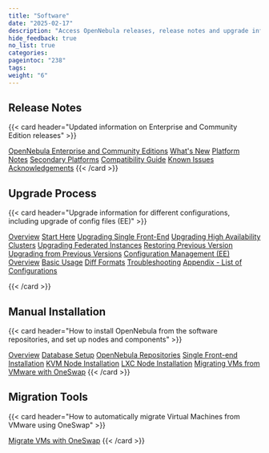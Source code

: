 ```yaml
---
title: "Software"
date: "2025-02-17"
description: "Access OpenNebula releases, release notes and upgrade information"
hide_feedback: true
no_list: true
categories:
pageintoc: "238"
tags:
weight: "6"
---
```


<a id="releases"></a>

<!--# Releases -->

## Release Notes

{{< card header="Updated information on Enterprise and Community Edition releases" >}}
   <p></p>
      <inl>
         <a href="release_information/release_notes/opennebula_enterprise_and_community_editions">OpenNebula Enterprise and Community Editions</a>
      </inl>
      <inl>
         <a href="release_information/release_notes/whats_new">What's New</a>
      </inl>
      <inl>
         <a href="release_information/release_notes/platform_notes">Platform Notes</a>
      </inl>
      <inl>
         <a href="release_information/release_notes/secondary">Secondary Platforms</a>
      </inl>
      <inl>
         <a href="release_information/release_notes/compatibility">Compatibility Guide</a>
      </inl>
      <inl>
         <a href="release_information/release_notes/known_issues">Known Issues</a>
      </inl>
      <inl>
         <a href="release_information/release_notes/acknowledgements">Acknowledgements</a>
      </inl>
{{< /card >}}
   <p></p>

## Upgrade Process

{{< card header="Upgrade information for different configurations, including upgrade of config files (EE)" >}}
   <p></p>
                <inl>
                    <a href="release_information/upgrade/overview/">Overview</a>
                </inl>
                <inl>
                    <a href="release_information/upgrade/start_here/">Start Here</a>
                </inl>
                <inl>
                    <a href="release_information/upgrade/upgrading_single/">Upgrading Single Front-End</a>
                </inl>
                <inl>
                    <a href="release_information/upgrade/upgrading_ha/">Upgrading High Availability Clusters</a>
                </inl>
                <inl>
                    <a href="release_information/upgrade/upgrading_federation/">Upgrading Federated Instances</a>
                </inl>
                <inl>
                    <a href="release_information/upgrade/restoring_version/">Restoring Previous Version</a>
                </inl>
                <inl>
                    <a href="release_information/upgrade/upgrade_from_previous_versions/">Upgrading from Previous Versions</a>
                </inl>
                <inl>
                     <a href="release_information/configuration_management_ee/">Configuration Management (EE)</a>
                   <inl>
                        <a href="release_information/configuration_management_ee/overview">Overview</a>
                   </inl>
                   <inl>
                        <a href="release_information/configuration_management_ee/usage">Basic Usage</a>
                   </inl>
                   <inl>
                        <a href="release_information/configuration_management_ee/diff_formats">Diff Formats</a>
                   </inl>
                   <inl>
                        <a href="release_information/configuration_management_ee/conflicts">Troubleshooting</a>
                   </inl>
                   <inl>
                        <a href="release_information/configuration_management_ee/appendix">Appendix - List of Configurations</a>
                   </inl>
                </inl>
		  <p></p>
{{< /card >}}
   <p></p>

## Manual Installation

{{< card header="How to install OpenNebula from the software repositories, and set up nodes and components" >}}
   <p></p>
      <inl>
                    <a href="installation/overview/">Overview</a>
                </inl>
                <inl>
                    <a href="installation/database/">Database Setup</a>
                </inl>
                <inl>
                    <a href="installation/opennebula_repository_configuration/">OpenNebula Repositories</a>
                </inl>
                <inl>
                    <a href="installation/front_end_installation/">Single Front-end Installation</a>
                </inl>
                <inl>
                    <a href="installation/kvm_node_installation/">KVM Node Installation</a>
                </inl>
                <inl>
                    <a href="installation/lxc_node_installation/">LXC Node Installation</a>
                </inl>
                <inl>
                    <a href="installation/oneswap/">Migrating VMs from VMware with OneSwap</a>
                </inl>
{{< /card >}}


## Migration Tools

{{< card header="How to automatically migrate Virtual Machines from VMware using OneSwap" >}}
   <p></p>
      <inl>
         <a href="installation/oneswap">Migrate VMs with OneSwap</a>
      </inl>
{{< /card >}}
